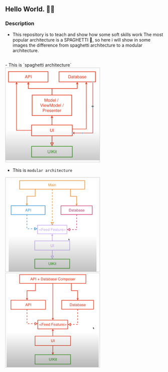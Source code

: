 ## Hello World.  👋😊

### Description
- This repository is to teach and show how some soft skills work 
 The most popular architecture is a SPAGHETTI 🍝, so here i will show in some images 
the difference from spaghetti architecture to a modular architecture.

##
<p>
- This is `spaghetti architecture`
  <a>
    <img src = "https://github.com/luanesant/EssentialDeveloper/blob/develop/EssentialDeveloper/Lectures/Third/Spaghetti%20Architecture.png"
          style="object-fit:scale-down;
            width:300px;
            height:300px;
            border: solid 1px #CCC"/>
  </a>
 
 - This is `modular architecture`
  <a>
    <img src = "https://github.com/luanesant/EssentialDeveloper/blob/develop/EssentialDeveloper/Lectures/Third/Modular%20Desing.png"
          style="object-fit:scale-down;
            width:300px;
            height:300px;
            border: solid 1px #CCC"/>
  </a>
   <a>
    <img src = "https://github.com/luanesant/EssentialDeveloper/blob/develop/EssentialDeveloper/Lectures/Third/Modular%20Application%20Architecture.png"
          style="object-fit:scale-down;
            width:300px;
            height:300px;
            border: solid 1px #CCC"/>
  </a>
</p>
